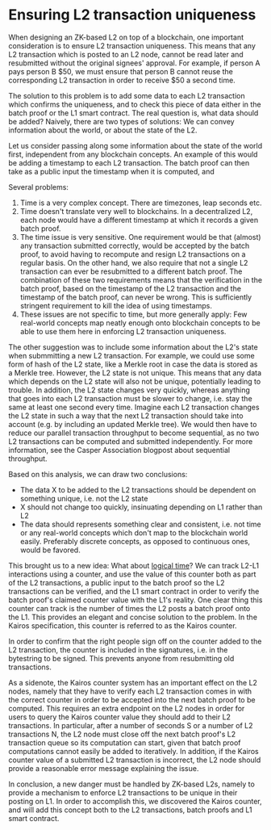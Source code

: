 # Ensuring L2 transaction uniqueness

When designing an ZK-based L2 on top of a blockchain, one important
consideration is to ensure L2 transaction uniqueness. This means that any L2
transaction which is posted to an L2 node, cannot be read later and resubmitted
without the original signees' approval. For example, if person A pays person B
$50, we must ensure that person B cannot reuse the corresponding L2 transaction
in order to receive $50 a second time.

The solution to this problem is to add some data to each L2 transaction which
confirms the uniqueness, and to check this piece of data either in the batch
proof or the L1 smart contract. The real question is, what data should be added?
Naively, there are two types of solutions: We can convey information about the
world, or about the state of the L2.

Let us consider passing along some information about the state of the world
first, independent from any blockchain concepts. An example of this would be
adding a timestamp to each L2 transaction. The batch proof can then take as a
public input the timestamp when it is computed, and 

Several problems:
1. Time is a very complex concept. There are timezones, leap seconds etc.
2. Time doesn't translate very well to blockchains. In a decentralized L2, each
   node would have a different timestamp at which it records a given batch
   proof.
3. The time issue is very sensitive. One requirement would be that (almost) any
   transaction submitted correctly, would be accepted by the batch proof, to
   avoid having to recompute and resign L2 transactions on a regular basis. On
   the other hand, we also require that not a single L2 transaction can ever be
   resubmitted to a different batch proof. The combination of these two
   requirements means that the verification in the batch proof, based on the
   timestamp of the L2 transaction and the timestamp of the batch proof, can
   never be wrong. This is sufficiently stringent requirement to kill the idea
   of using timestamps.
4. These issues are not specific to time, but more generally apply: Few
   real-world concepts map neatly enough onto blockchain concepts to be able to
   use them here in enforcing L2 transaction uniqueness.

The other suggestion was to include some information about the L2's state when
submmitting a new L2 transaction. For example, we could use some form of hash of
the L2 state, like a Merkle root in case the data is stored as a Merkle tree.
However, the L2 state is not unique. This means that any data which depends on
the L2 state will also not be unique, potentially leading to trouble. In
addition, the L2 state changes very quickly, whereas anything that goes into
each L2 transaction must be slower to change, i.e. stay the same at least one
second every time. Imagine each L2 transaction changes the L2 state in such a
way that the next L2 transaction should take into account (e.g. by including an
updated Merkle tree). We would then have to reduce our parallel transaction
throughput to become sequential, as no two L2 transactions can be computed and
submitted independently. For more information, see the Casper Association
blogpost about sequential throughput.

Based on this analysis, we can draw two conclusions:
- The data X to be added to the L2 transactions should be dependent on something
  unique, i.e. not the L2 state
- X should not change too quickly, insinuating depending on L1 rather than L2
- The data should represents something clear and consistent, i.e. not time or
  any real-world concepts which don't map to the blockchain world easily.
  Preferably discrete concepts, as opposed to continuous ones, would be favored.

This brought us to a new idea: What about [logical
time](https://en.wikipedia.org/wiki/Logical_clock)? We can track L2-L1
interactions using a counter, and use the value of this counter both as part of
the L2 transactions, a public input to the batch proof so the L2 transactions
can be verified, and the L1 smart contract in order to verify the batch proof's
claimed counter value with the L1's reality. One clear thing this counter can
track is the number of times the L2 posts a batch proof onto the L1. This
provides an elegant and concise solution to the problem. In the Kairos
specification, this counter is referred to as the Kairos counter.

In order to confirm that the right people sign off on the counter added to the
L2 transaction, the counter is included in the signatures, i.e. in the
bytestring to be signed. This prevents anyone from resubmitting old
transactions.

As a sidenote, the Kairos counter system has an important effect on the L2
nodes, namely that they have to verify each L2 transaction comes in with the
correct counter in order to be accepted into the next batch proof to be
computed. This requires an extra endpoint on the L2 nodes in order for users to
query the Kairos counter value they should add to their L2 transactions. In
particular, after a number of seconds S or a number of L2 transactions N, the L2
node must close off the next batch proof's L2 transaction queue so its
computation can start, given that batch proof computations cannot easily be
added to iteratively. In addition, if the Kairos counter value of a submitted L2
transaction is incorrect, the L2 node should provide a reasonable error message
explaining the issue.

In conclusion, a new danger must be handled by ZK-based L2s, namely to provide a
mechanism to enforce L2 transactions to be unique in their posting on L1. In
order to accomplish this, we discovered the Kairos counter, and will add this
concept both to the L2 transactions, batch proofs and L1 smart contract.



